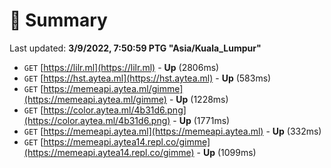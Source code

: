 # 📖 Summary
Last updated: **3/9/2022, 7:50:59 PTG "Asia/Kuala_Lumpur"**

- `GET` [https://lilr.ml](https://lilr.ml) - **Up** (2806ms)
- `GET` [https://hst.aytea.ml](https://hst.aytea.ml) - **Up** (583ms)
- `GET` [https://memeapi.aytea.ml/gimme](https://memeapi.aytea.ml/gimme) - **Up** (1228ms)
- `GET` [https://color.aytea.ml/4b31d6.png](https://color.aytea.ml/4b31d6.png) - **Up** (1771ms)
- `GET` [https://memeapi.aytea.ml](https://memeapi.aytea.ml) - **Up** (332ms)
- `GET` [https://memeapi.aytea14.repl.co/gimme](https://memeapi.aytea14.repl.co/gimme) - **Up** (1099ms)
